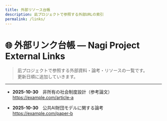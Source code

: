 ```yaml
---
title: 外部リソース台帳
description: 凪プロジェクトで参照する外部URLの索引
permalink: /links/
---
```


# 🌐 外部リンク台帳 — Nagi Project External Links

> 凪プロジェクトで参照する外部資料・論考・リソースの一覧です。  
> 更新日順に追加していきます。

---

- **2025-10-30**　非所有の社会制度設計（参考論文）  
  https://example.com/article-a  

- **2025-10-30**　公共AI財団モデルに関する論考  
  https://example.com/paper-b  
